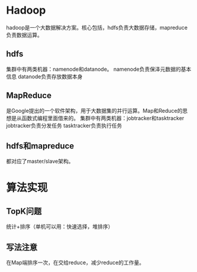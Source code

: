 # Hadoop
hadoop是一个大数据解决方案。核心包括，hdfs负责大数据存储，mapreduce负责数据运算。

## hdfs
集群中有两类机器：namenode和datanode。
namenode负责保泽元数据的基本信息
datanode负责存放数据本身

## MapReduce
是Google提出的一个软件架构，用于大数据集的并行运算。Map和Reduce的思想是从函数式编程里面借来的。
集群中有两类机器：jobtracker和tasktracker
jobtracker负责分发任务
tasktracker负责执行任务

## hdfs和mapreduce
都对应了master/slave架构。

# 算法实现
## TopK问题
统计+排序（单机可以用：快速选择，堆排序）

## 写法注意
在Map端排序一次，在交给reduce，减少reduce的工作量。
